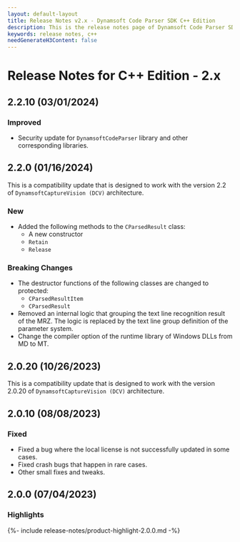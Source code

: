 ```yaml
---
layout: default-layout
title: Release Notes v2.x - Dynamsoft Code Parser SDK C++ Edition
description: This is the release notes page of Dynamsoft Code Parser SDK C++ Edition v2.x.
keywords: release notes, c++
needGenerateH3Content: false
---
```


# Release Notes for C++ Edition - 2.x

## 2.2.10 (03/01/2024)

### Improved

- Security update for `DynamsoftCodeParser` library and other corresponding libraries.

## 2.2.0 (01/16/2024)

This is a compatibility update that is designed to work with the version 2.2 of `DynamsoftCaptureVision (DCV)` architecture.

### New

- Added the following methods to the `CParsedResult` class:
  - A new constructor
  - `Retain`
  - `Release`

### Breaking Changes

- The destructor functions of the following classes are changed to protected:
  - `CParsedResultItem`
  - `CParsedResult`
- Removed an internal logic that grouping the text line recognition result of the MRZ. The logic is replaced by the text line group definition of the parameter system.
- Change the compiler option of the runtime library of Windows DLLs from MD to MT.

## 2.0.20 (10/26/2023)

This is a compatibility update that is designed to work with the version 2.0.20 of `DynamsoftCaptureVision (DCV)` architecture.

## 2.0.10 (08/08/2023)

### Fixed

* Fixed a bug where the local license is not successfully updated in some cases.
* Fixed crash bugs that happen in rare cases.
* Other small fixes and tweaks.

## 2.0.0 (07/04/2023)

### Highlights

{%- include release-notes/product-highlight-2.0.0.md -%}

